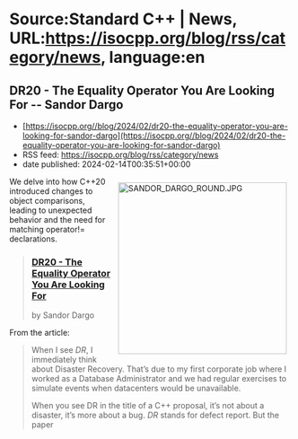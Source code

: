 # Source:Standard C++ | News, URL:https://isocpp.org/blog/rss/category/news, language:en

## DR20 - The Equality Operator You Are Looking For -- Sandor Dargo
 - [https://isocpp.org//blog/2024/02/dr20-the-equality-operator-you-are-looking-for-sandor-dargo](https://isocpp.org//blog/2024/02/dr20-the-equality-operator-you-are-looking-for-sandor-dargo)
 - RSS feed: https://isocpp.org/blog/rss/category/news
 - date published: 2024-02-14T00:35:51+00:00

<p>
	<img alt="SANDOR_DARGO_ROUND.JPG" src="https://isocpp.org/files/img/SANDOR_DARGO_ROUND.JPG" style="width: 300px; margin: 10px; float: right; height: 306px;" />We delve into how C++20 introduced changes to object comparisons, leading to unexpected behavior and the need for matching operator!= declarations.</p>
<blockquote>
	<h3>
		<a href="https://www.sandordargo.com/blog/2024/01/03/DR20-equality-operator">DR20 - The Equality Operator You Are Looking For</a></h3>
	<p>
		by Sandor Dargo</p>
</blockquote>
<p>
	From the article:</p>
<blockquote>
	<p>
		When I see&nbsp;<em>DR</em>, I immediately think about Disaster Recovery. That&rsquo;s due to my first corporate job where I worked as a Database Administrator and we had regular exercises to simulate events when datacenters would be unavailable.</p>
	<p>
		When you see DR in the title of a C++ proposal, it&rsquo;s not about a disaster, it&rsquo;s more about a bug.&nbsp;<em>DR</em>&nbsp;stands for defect report. But the paper 

